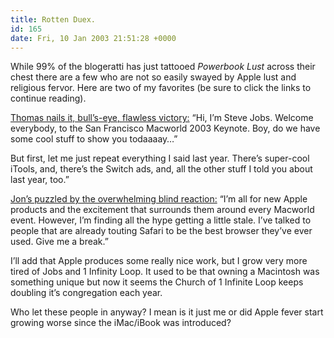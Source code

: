 ```yaml
---
title: Rotten Duex.
id: 165
date: Fri, 10 Jan 2003 21:51:28 +0000
---
```


While 99% of the blogeratti has just tattooed *Powerbook Lust* across their chest there are a few who are not so easily swayed by Apple lust and religious fervor. Here are two of my favorites (be sure to click the links to continue reading).  

[Thomas nails it, bull’s-eye, flawless victory:](http://jogin.com/blog/archives/000186.php) “Hi, I’m Steve Jobs. Welcome everybody, to the San Francisco Macworld 2003 Keynote. Boy, do we have some cool stuff to show you todaaaay…”  

But first, let me just repeat everything I said last year. There’s super-cool iTools, and, there’s the Switch ads, and, all the other stuff I told you about last year, too.”  

[Jon’s puzzled by the overwhelming blind reaction:](http://www.jonwiggens.com/MT/archives/000197.html#000197) “I’m all for new Apple products and the excitement that surrounds them around every Macworld event. However, I’m finding all the hype getting a little stale. I’ve talked to people that are already touting Safari to be the best browser they’ve ever used. Give me a break.”  

I’ll add that Apple produces some really nice work, but I grow very more tired of Jobs and 1 Infinity Loop. It used to be that owning a Macintosh was something unique but now it seems the Church of 1 Infinite Loop keeps doubling it’s congregation each year.  

Who let these people in anyway? I mean is it just me or did Apple fever start growing worse since the iMac/iBook was introduced?





